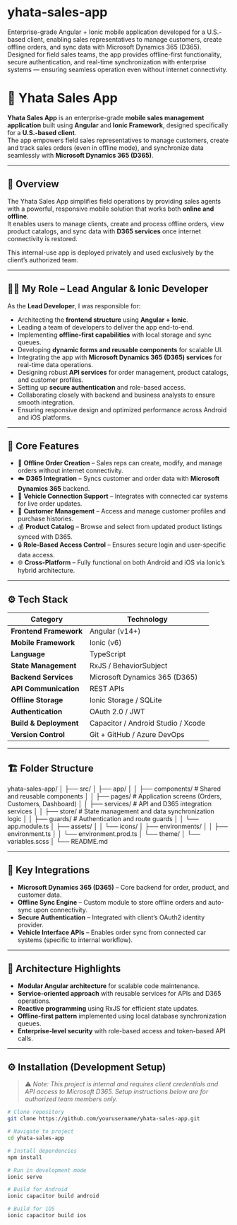 # yhata-sales-app
Enterprise-grade Angular + Ionic mobile application developed for a U.S.-based client, enabling sales representatives to manage customers, create offline orders, and sync data with Microsoft Dynamics 365 (D365).
Designed for field sales teams, the app provides offline-first functionality, secure authentication, and real-time synchronization with enterprise systems — ensuring seamless operation even without internet connectivity.


# 🚗 Yhata Sales App

**Yhata Sales App** is an enterprise-grade **mobile sales management application** built using **Angular** and **Ionic Framework**, designed specifically for a **U.S.-based client**.  
The app empowers field sales representatives to manage customers, create and track sales orders (even in offline mode), and synchronize data seamlessly with **Microsoft Dynamics 365 (D365)**.

---

## 🧭 Overview

The Yhata Sales App simplifies field operations by providing sales agents with a powerful, responsive mobile solution that works both **online and offline**.  
It enables users to manage clients, create and process offline orders, view product catalogs, and sync data with **D365 services** once internet connectivity is restored.  

This internal-use app is deployed privately and used exclusively by the client’s authorized team.

---

## 👨‍💻 My Role – Lead Angular & Ionic Developer

As the **Lead Developer**, I was responsible for:

- Architecting the **frontend structure** using **Angular + Ionic**.
- Leading a team of developers to deliver the app end-to-end.
- Implementing **offline-first capabilities** with local storage and sync queues.
- Developing **dynamic forms and reusable components** for scalable UI.
- Integrating the app with **Microsoft Dynamics 365 (D365) services** for real-time data operations.
- Designing robust **API services** for order management, product catalogs, and customer profiles.
- Setting up **secure authentication** and role-based access.
- Collaborating closely with backend and business analysts to ensure smooth integration.
- Ensuring responsive design and optimized performance across Android and iOS platforms.

---

## 🧩 Core Features

- 🧾 **Offline Order Creation** – Sales reps can create, modify, and manage orders without internet connectivity.  
- ☁️ **D365 Integration** – Syncs customer and order data with **Microsoft Dynamics 365** backend.  
- 🚗 **Vehicle Connection Support** – Integrates with connected car systems for live order updates.  
- 🧍 **Customer Management** – Access and manage customer profiles and purchase histories.  
- 💰 **Product Catalog** – Browse and select from updated product listings synced with D365.  
- 🔒 **Role-Based Access Control** – Ensures secure login and user-specific data access.  
- 🌐 **Cross-Platform** – Fully functional on both Android and iOS via Ionic’s hybrid architecture.  

---

## ⚙️ Tech Stack

| Category | Technology |
|-----------|-------------|
| **Frontend Framework** | Angular (v14+) |
| **Mobile Framework** | Ionic (v6) |
| **Language** | TypeScript |
| **State Management** | RxJS / BehaviorSubject |
| **Backend Services** | Microsoft Dynamics 365 (D365) |
| **API Communication** | REST APIs |
| **Offline Storage** | Ionic Storage / SQLite |
| **Authentication** | OAuth 2.0 / JWT |
| **Build & Deployment** | Capacitor / Android Studio / Xcode |
| **Version Control** | Git + GitHub / Azure DevOps |

---

## 🏗️ Folder Structure

yhata-sales-app/
│
├── src/
│ ├── app/
│ │ ├── components/ # Shared and reusable components
│ │ ├── pages/ # Application screens (Orders, Customers, Dashboard)
│ │ ├── services/ # API and D365 integration services
│ │ ├── store/ # State management and data synchronization logic
│ │ ├── guards/ # Authentication and route guards
│ │ └── app.module.ts
│ ├── assets/
│ │ └── icons/
│ ├── environments/
│ │ ├── environment.ts
│ │ └── environment.prod.ts
│ └── theme/
│ └── variables.scss
│
└── README.md

---

## 🔐 Key Integrations

- **Microsoft Dynamics 365 (D365)** – Core backend for order, product, and customer data.
- **Offline Sync Engine** – Custom module to store offline orders and auto-sync upon connectivity.
- **Secure Authentication** – Integrated with client’s OAuth2 identity provider.
- **Vehicle Interface APIs** – Enables order sync from connected car systems (specific to internal workflow).

---

## 🧱 Architecture Highlights

- **Modular Angular architecture** for scalable code maintenance.
- **Service-oriented approach** with reusable services for APIs and D365 operations.
- **Reactive programming** using RxJS for efficient state updates.
- **Offline-first pattern** implemented using local database synchronization queues.
- **Enterprise-level security** with role-based access and token-based API calls.

---

## ⚙️ Installation (Development Setup)

> ⚠️ *Note: This project is internal and requires client credentials and API access to Microsoft D365. Setup instructions below are for authorized team members only.*

```bash
# Clone repository
git clone https://github.com/yourusername/yhata-sales-app.git

# Navigate to project
cd yhata-sales-app

# Install dependencies
npm install

# Run in development mode
ionic serve

# Build for Android
ionic capacitor build android

# Build for iOS
ionic capacitor build ios

